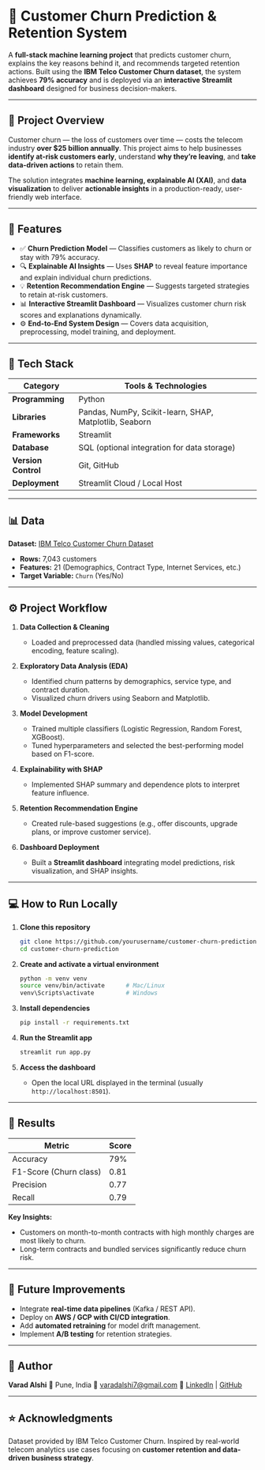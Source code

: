 # 🧠 Customer Churn Prediction & Retention System

A **full-stack machine learning project** that predicts customer churn, explains the key reasons behind it, and recommends targeted retention actions. Built using the **IBM Telco Customer Churn dataset**, the system achieves **79% accuracy** and is deployed via an **interactive Streamlit dashboard** designed for business decision-makers.

---

## 🚀 Project Overview

Customer churn — the loss of customers over time — costs the telecom industry **over $25 billion annually**.
This project aims to help businesses **identify at-risk customers early**, understand **why they’re leaving**, and **take data-driven actions** to retain them.

The solution integrates **machine learning, explainable AI (XAI)**, and **data visualization** to deliver **actionable insights** in a production-ready, user-friendly web interface.

---

## 🧩 Features

* ✅ **Churn Prediction Model** — Classifies customers as likely to churn or stay with 79% accuracy.
* 🔍 **Explainable AI Insights** — Uses **SHAP** to reveal feature importance and explain individual churn predictions.
* 💡 **Retention Recommendation Engine** — Suggests targeted strategies to retain at-risk customers.
* 📊 **Interactive Streamlit Dashboard** — Visualizes customer churn risk scores and explanations dynamically.
* ⚙️ **End-to-End System Design** — Covers data acquisition, preprocessing, model training, and deployment.

---

## 🧠 Tech Stack

| Category            | Tools & Technologies                                   |
| ------------------- | ------------------------------------------------------ |
| **Programming**     | Python                                                 |
| **Libraries**       | Pandas, NumPy, Scikit-learn, SHAP, Matplotlib, Seaborn |
| **Frameworks**      | Streamlit                                              |
| **Database**        | SQL (optional integration for data storage)            |
| **Version Control** | Git, GitHub                                            |
| **Deployment**      | Streamlit Cloud / Local Host                           |

---

## 📊 Data

**Dataset:** [IBM Telco Customer Churn Dataset](https://www.kaggle.com/datasets/blastchar/telco-customer-churn)

* **Rows:** 7,043 customers
* **Features:** 21 (Demographics, Contract Type, Internet Services, etc.)
* **Target Variable:** `Churn` (Yes/No)

---

## ⚙️ Project Workflow

1. **Data Collection & Cleaning**

   * Loaded and preprocessed data (handled missing values, categorical encoding, feature scaling).

2. **Exploratory Data Analysis (EDA)**

   * Identified churn patterns by demographics, service type, and contract duration.
   * Visualized churn drivers using Seaborn and Matplotlib.

3. **Model Development**

   * Trained multiple classifiers (Logistic Regression, Random Forest, XGBoost).
   * Tuned hyperparameters and selected the best-performing model based on F1-score.

4. **Explainability with SHAP**

   * Implemented SHAP summary and dependence plots to interpret feature influence.

5. **Retention Recommendation Engine**

   * Created rule-based suggestions (e.g., offer discounts, upgrade plans, or improve customer service).

6. **Dashboard Deployment**

   * Built a **Streamlit dashboard** integrating model predictions, risk visualization, and SHAP insights.

---

## 💻 How to Run Locally

1. **Clone this repository**

   ```bash
   git clone https://github.com/yourusername/customer-churn-prediction.git
   cd customer-churn-prediction
   ```

2. **Create and activate a virtual environment**

   ```bash
   python -m venv venv
   source venv/bin/activate      # Mac/Linux
   venv\Scripts\activate         # Windows
   ```

3. **Install dependencies**

   ```bash
   pip install -r requirements.txt
   ```

4. **Run the Streamlit app**

   ```bash
   streamlit run app.py
   ```

5. **Access the dashboard**

   * Open the local URL displayed in the terminal (usually `http://localhost:8501`).

---

## 🧾 Results

| Metric                 | Score |
| ---------------------- | ----- |
| Accuracy               | 79%   |
| F1-Score (Churn class) | 0.81  |
| Precision              | 0.77  |
| Recall                 | 0.79  |

**Key Insights:**

* Customers on month-to-month contracts with high monthly charges are most likely to churn.
* Long-term contracts and bundled services significantly reduce churn risk.

---

## 🧭 Future Improvements

* Integrate **real-time data pipelines** (Kafka / REST API).
* Deploy on **AWS / GCP with CI/CD integration**.
* Add **automated retraining** for model drift management.
* Implement **A/B testing** for retention strategies.

---

## 👤 Author

**Varad Alshi**
📍 Pune, India
📧 [varadalshi7@gmail.com](mailto:varadalshi7@gmail.com)
🔗 [LinkedIn](https://www.linkedin.com/in/varadalshi) | [GitHub](https://github.com/VaradCodes31)

---

## ⭐ Acknowledgments

Dataset provided by IBM Telco Customer Churn.
Inspired by real-world telecom analytics use cases focusing on **customer retention and data-driven business strategy**.
